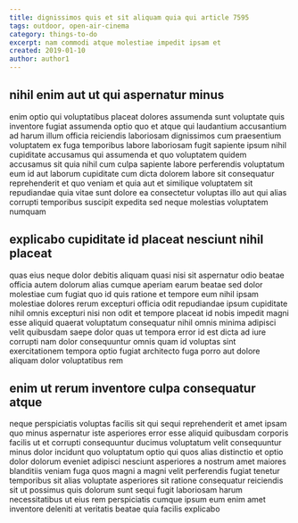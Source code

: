 ```yaml
---
title: dignissimos quis et sit aliquam quia qui article 7595
tags: outdoor, open-air-cinema
category: things-to-do
excerpt: nam commodi atque molestiae impedit ipsam et
created: 2019-01-10
author: author1
---
```


## nihil enim aut ut qui aspernatur minus

enim optio qui voluptatibus placeat dolores assumenda sunt voluptate quis inventore fugiat assumenda optio quo et atque qui laudantium accusantium ad harum illum officia reiciendis laboriosam dignissimos cum praesentium voluptatem ex fuga temporibus labore laboriosam fugit sapiente ipsum nihil cupiditate accusamus qui assumenda et quo voluptatem quidem accusamus sit quia nihil cum culpa sapiente labore perferendis voluptatum eum id aut laborum cupiditate cum dicta dolorem labore sit consequatur reprehenderit et quo veniam et quia aut et similique voluptatem sit repudiandae quia vitae sunt dolore ea consectetur voluptas illo aut qui alias corrupti temporibus suscipit expedita sed neque molestias voluptatem numquam

## explicabo cupiditate id placeat nesciunt nihil placeat

quas eius neque dolor debitis aliquam quasi nisi sit aspernatur odio beatae officia autem dolorum alias cumque aperiam earum beatae sed dolor molestiae cum fugiat quo id quis ratione et tempore eum nihil ipsam molestiae dolores rerum excepturi officia odit repudiandae ipsum cupiditate nihil omnis excepturi nisi non odit et tempore placeat id nobis impedit magni esse aliquid quaerat voluptatum consequatur nihil omnis minima adipisci velit quibusdam saepe dolor quas ut tempora error id est dicta ad iure corrupti nam dolor consequuntur omnis quam id voluptas sint exercitationem tempora optio fugiat architecto fuga porro aut dolore aliquam dolor voluptatibus rem

## enim ut rerum inventore culpa consequatur atque

neque perspiciatis voluptas facilis sit qui sequi reprehenderit et amet ipsam quo minus aspernatur iste asperiores error esse aliquid quibusdam corporis facilis ut et corrupti consequuntur ducimus voluptatum velit consequuntur minus dolor incidunt quo voluptatum optio qui quos alias distinctio et optio dolor dolorum eveniet adipisci nesciunt asperiores a nostrum amet maiores blanditiis veniam fuga quos magni a magni velit perferendis fugiat tenetur temporibus sit alias voluptate asperiores sit ratione consequatur reiciendis sit ut possimus quis dolorum sunt sequi fugit laboriosam harum necessitatibus ut eius rem perspiciatis cumque ipsum eum enim amet inventore deleniti at veritatis beatae quia facilis explicabo
